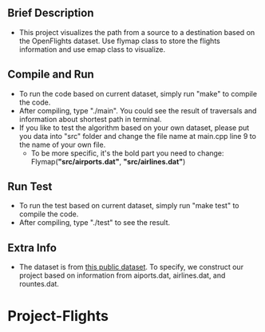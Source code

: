 ## Brief Description
- This project visualizes the path from a source to a destination based on the OpenFlights dataset. Use flymap class to store the flights information and use emap class to visualize.

## Compile and Run
- To run the code based on current dataset, simply run "make" to compile the code. 
- After compiling, type "./main". You could see the result of traversals and information about shortest path in terminal.
- If you like to test the algorithm based on your own dataset, please put you data into "src" folder and change the file name at main.cpp line 9 to the name of your own file. 
  - To be more specific, it's the bold part you need to change: Flymap(__"src/airports.dat"__, __"src/airlines.dat"__)

## Run Test
- To run the test based on current dataset, simply run "make test" to compile the code.
- After compiling, type "./test" to see the result.

## Extra Info
- The dataset is from [this public dataset](https://openflights.org/data.html "OpenFilghts"). To specify, we construct our project based on information from aiports.dat, airlines.dat, and rountes.dat.  
# Project-Flights
